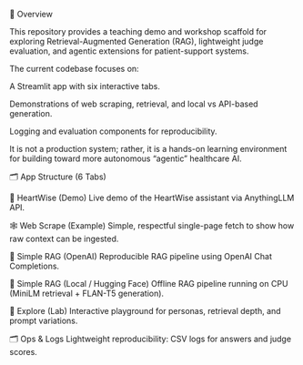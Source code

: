 📌 Overview

This repository provides a teaching demo and workshop scaffold for exploring Retrieval-Augmented Generation (RAG), lightweight judge evaluation, and agentic extensions for patient-support systems.

The current codebase focuses on:

A Streamlit app with six interactive tabs.

Demonstrations of web scraping, retrieval, and local vs API-based generation.

Logging and evaluation components for reproducibility.

It is not a production system; rather, it is a hands-on learning environment for building toward more autonomous “agentic” healthcare AI.

🗂️ App Structure (6 Tabs)

💬 HeartWise (Demo)
Live demo of the HeartWise assistant via AnythingLLM API.

🕸️ Web Scrape (Example)
Simple, respectful single-page fetch to show how raw context can be ingested.

🧩 Simple RAG (OpenAI)
Reproducible RAG pipeline using OpenAI Chat Completions.

🧩 Simple RAG (Local / Hugging Face)
Offline RAG pipeline running on CPU (MiniLM retrieval + FLAN-T5 generation).

🔬 Explore (Lab)
Interactive playground for personas, retrieval depth, and prompt variations.

🗂️ Ops & Logs
Lightweight reproducibility: CSV logs for answers and judge scores.

